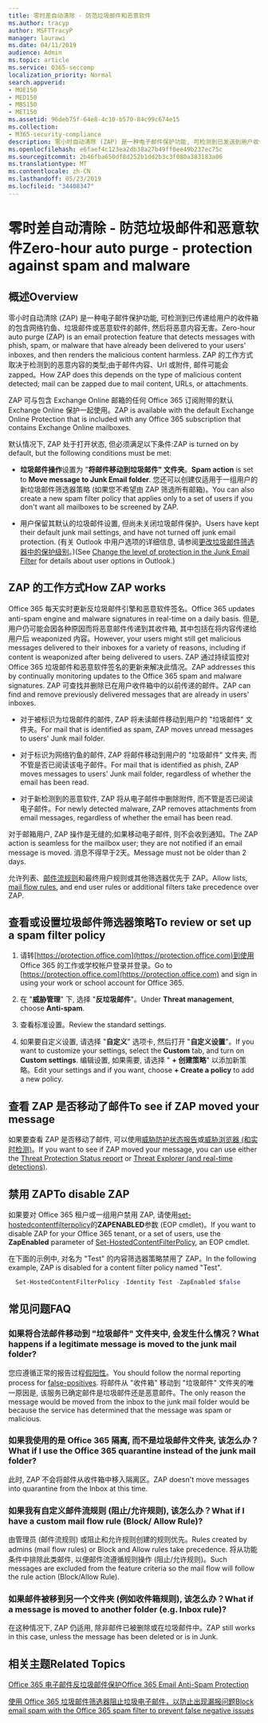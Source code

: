 ```yaml
---
title: 零时差自动清除 - 防范垃圾邮件和恶意软件
ms.author: tracyp
author: MSFTTracyP
manager: laurawi
ms.date: 04/11/2019
audience: Admin
ms.topic: article
ms.service: O365-seccomp
localization_priority: Normal
search.appverid:
- MOE150
- MED150
- MBS150
- MET150
ms.assetid: 96deb75f-64e8-4c10-b570-84c99c674e15
ms.collection:
- M365-security-compliance
description: 零小时自动清除 (ZAP) 是一种电子邮件保护功能, 可检测到已发送到用户收件箱的垃圾邮件或恶意软件的邮件, 然后将恶意内容无害。 ZAP 的工作方式取决于检测到的恶意内容的类型。
ms.openlocfilehash: e6faef4c123ea2db38a27b49ff0ee49b237ec75c
ms.sourcegitcommit: 2b46fba650df8d252b1dd2b3c3f080a383183a06
ms.translationtype: MT
ms.contentlocale: zh-CN
ms.lasthandoff: 05/23/2019
ms.locfileid: "34408347"
---
```

# <a name="zero-hour-auto-purge---protection-against-spam-and-malware"></a><span data-ttu-id="1a659-104">零时差自动清除 - 防范垃圾邮件和恶意软件</span><span class="sxs-lookup"><span data-stu-id="1a659-104">Zero-hour auto purge - protection against spam and malware</span></span>

## <a name="overview"></a><span data-ttu-id="1a659-105">概述</span><span class="sxs-lookup"><span data-stu-id="1a659-105">Overview</span></span>

<span data-ttu-id="1a659-106">零小时自动清除 (ZAP) 是一种电子邮件保护功能, 可检测到已传递给用户的收件箱的包含网络钓鱼、垃圾邮件或恶意软件的邮件, 然后将恶意内容无害。</span><span class="sxs-lookup"><span data-stu-id="1a659-106">Zero-hour auto purge (ZAP) is an email protection feature that detects messages with phish, spam, or malware that have already been delivered to your users' inboxes, and then renders the malicious content harmless.</span></span> <span data-ttu-id="1a659-107">ZAP 的工作方式取决于检测到的恶意内容的类型;由于邮件内容、Url 或附件, 邮件可能会 zapped。</span><span class="sxs-lookup"><span data-stu-id="1a659-107">How ZAP does this depends on the type of malicious content detected; mail can be zapped due to mail content, URLs, or attachments.</span></span>
  
<span data-ttu-id="1a659-108">ZAP 可与包含 Exchange Online 邮箱的任何 Office 365 订阅附带的默认 Exchange Online 保护一起使用。</span><span class="sxs-lookup"><span data-stu-id="1a659-108">ZAP is available with the default Exchange Online Protection that is included with any Office 365 subscription that contains Exchange Online mailboxes.</span></span>

<span data-ttu-id="1a659-109">默认情况下, ZAP 处于打开状态, 但必须满足以下条件:</span><span class="sxs-lookup"><span data-stu-id="1a659-109">ZAP is turned on by default, but the following conditions must be met:</span></span>
  
- <span data-ttu-id="1a659-110">**垃圾邮件操作**设置为 "**将邮件移动到垃圾邮件" 文件夹**。</span><span class="sxs-lookup"><span data-stu-id="1a659-110">**Spam action** is set to **Move message to Junk Email folder**.</span></span> <span data-ttu-id="1a659-111">您还可以创建仅适用于一组用户的新垃圾邮件筛选器策略 (如果您不希望由 ZAP 筛选所有邮箱)。</span><span class="sxs-lookup"><span data-stu-id="1a659-111">You can also create a new spam filter policy that applies only to a set of users if you don't want all mailboxes to be screened by ZAP.</span></span>

- <span data-ttu-id="1a659-112">用户保留其默认的垃圾邮件设置, 但尚未关闭垃圾邮件保护。</span><span class="sxs-lookup"><span data-stu-id="1a659-112">Users have kept their default junk mail settings, and have not turned off junk email protection.</span></span> <span data-ttu-id="1a659-113">(有关 Outlook 中用户选项的详细信息, 请参阅[更改垃圾邮件筛选器中的保护级别](https://support.office.com/article/change-the-level-of-protection-in-the-junk-email-filter-e89c12d8-9d61-4320-8c57-d982c8d52f6b)。)</span><span class="sxs-lookup"><span data-stu-id="1a659-113">(See [Change the level of protection in the Junk Email Filter](https://support.office.com/article/change-the-level-of-protection-in-the-junk-email-filter-e89c12d8-9d61-4320-8c57-d982c8d52f6b) for details about user options in Outlook.)</span></span> 
  
## <a name="how-zap-works"></a><span data-ttu-id="1a659-114">ZAP 的工作方式</span><span class="sxs-lookup"><span data-stu-id="1a659-114">How ZAP works</span></span>

<span data-ttu-id="1a659-115">Office 365 每天实时更新反垃圾邮件引擎和恶意软件签名。</span><span class="sxs-lookup"><span data-stu-id="1a659-115">Office 365 updates anti-spam engine and malware signatures in real-time on a daily basis.</span></span> <span data-ttu-id="1a659-116">但是, 用户仍可能会因各种原因而将恶意邮件传递到其收件箱, 其中包括在将内容传递给用户后 weaponized 内容。</span><span class="sxs-lookup"><span data-stu-id="1a659-116">However, your users might still get malicious messages delivered to their inboxes for a variety of reasons, including if content is weaponized after being delivered to users.</span></span> <span data-ttu-id="1a659-117">ZAP 通过持续监控对 Office 365 垃圾邮件和恶意软件签名的更新来解决此情况。</span><span class="sxs-lookup"><span data-stu-id="1a659-117">ZAP addresses this by continually monitoring updates to the Office 365 spam and malware signatures.</span></span> <span data-ttu-id="1a659-118">ZAP 可查找并删除已在用户收件箱中的以前传递的邮件。</span><span class="sxs-lookup"><span data-stu-id="1a659-118">ZAP can find and remove previously delivered messages that are already in users' inboxes.</span></span>

- <span data-ttu-id="1a659-119">对于被标识为垃圾邮件的邮件, ZAP 将未读邮件移动到用户的 "垃圾邮件" 文件夹。</span><span class="sxs-lookup"><span data-stu-id="1a659-119">For mail that is identified as spam, ZAP moves unread messages to users' Junk mail folder.</span></span>

- <span data-ttu-id="1a659-120">对于标识为网络钓鱼的邮件, ZAP 将邮件移动到用户的 "垃圾邮件" 文件夹, 而不管是否已阅读该电子邮件。</span><span class="sxs-lookup"><span data-stu-id="1a659-120">For mail that is identified as phish, ZAP moves messages to users' Junk mail folder, regardless of whether the email has been read.</span></span>

- <span data-ttu-id="1a659-121">对于新检测到的恶意软件, ZAP 将从电子邮件中删除附件, 而不管是否已阅读电子邮件。</span><span class="sxs-lookup"><span data-stu-id="1a659-121">For newly detected malware, ZAP removes attachments from email messages, regardless of whether the email has been read.</span></span>
  
<span data-ttu-id="1a659-122">对于邮箱用户, ZAP 操作是无缝的;如果移动电子邮件, 则不会收到通知。</span><span class="sxs-lookup"><span data-stu-id="1a659-122">The ZAP action is seamless for the mailbox user; they are not notified if an email message is moved.</span></span> <span data-ttu-id="1a659-123">消息不得早于2天。</span><span class="sxs-lookup"><span data-stu-id="1a659-123">Message must not be older than 2 days.</span></span>
  
<span data-ttu-id="1a659-124">允许列表、[邮件流规则](https://go.microsoft.com/fwlink/p/?LinkId=722755)和最终用户规则或其他筛选器优先于 ZAP。</span><span class="sxs-lookup"><span data-stu-id="1a659-124">Allow lists, [mail flow rules](https://go.microsoft.com/fwlink/p/?LinkId=722755), and end user rules or additional filters take precedence over ZAP.</span></span>
  
## <a name="to-review-or-set-up-a-spam-filter-policy"></a><span data-ttu-id="1a659-125">查看或设置垃圾邮件筛选器策略</span><span class="sxs-lookup"><span data-stu-id="1a659-125">To review or set up a spam filter policy</span></span>
  
1. <span data-ttu-id="1a659-126">请转[https://protection.office.com](https://protection.office.com)到使用 Office 365 的工作或学校帐户登录并登录。</span><span class="sxs-lookup"><span data-stu-id="1a659-126">Go to [https://protection.office.com](https://protection.office.com) and sign in using your work or school account for Office 365.</span></span>

2. <span data-ttu-id="1a659-127">在 "**威胁管理**" 下, 选择 "**反垃圾邮件**"。</span><span class="sxs-lookup"><span data-stu-id="1a659-127">Under **Threat management**, choose **Anti-spam**.</span></span>

3. <span data-ttu-id="1a659-128">查看标准设置。</span><span class="sxs-lookup"><span data-stu-id="1a659-128">Review the standard settings.</span></span>

4. <span data-ttu-id="1a659-129">如果要自定义设置, 请选择 "**自定义**" 选项卡, 然后打开 "**自定义设置**"。</span><span class="sxs-lookup"><span data-stu-id="1a659-129">If you want to customize your settings, select the **Custom** tab, and turn on **Custom settings**.</span></span> <span data-ttu-id="1a659-130">编辑设置, 如果需要, 请选择 " **+ 创建策略**" 以添加新策略。</span><span class="sxs-lookup"><span data-stu-id="1a659-130">Edit your settings and if you want, choose **+ Create a policy** to add a new policy.</span></span>

## <a name="to-see-if-zap-moved-your-message"></a><span data-ttu-id="1a659-131">查看 ZAP 是否移动了邮件</span><span class="sxs-lookup"><span data-stu-id="1a659-131">To see if ZAP moved your message</span></span>

<span data-ttu-id="1a659-132">如果要查看 ZAP 是否移动了邮件, 可以使用[威胁防护状态报告](view-email-security-reports.md#threat-protection-status-report)或[威胁浏览器 (和实时检测)](threat-explorer.md)。</span><span class="sxs-lookup"><span data-stu-id="1a659-132">If you want to see if ZAP moved your message, you can use either the [Threat Protection Status report](view-email-security-reports.md#threat-protection-status-report) or [Threat Explorer (and real-time detections)](threat-explorer.md).</span></span>

## <a name="to-disable-zap"></a><span data-ttu-id="1a659-133">禁用 ZAP</span><span class="sxs-lookup"><span data-stu-id="1a659-133">To disable ZAP</span></span>
  
<span data-ttu-id="1a659-134">如果要对 Office 365 租户或一组用户禁用 ZAP, 请使用[set-hostedcontentfilterpolicy](https://go.microsoft.com/fwlink/p/?LinkId=722758)的**ZAPENABLED**参数 (EOP cmdlet)。</span><span class="sxs-lookup"><span data-stu-id="1a659-134">If you want to disable ZAP for your Office 365 tenant, or a set of users, use the **ZapEnabled** parameter of [Set-HostedContentFilterPolicy](https://go.microsoft.com/fwlink/p/?LinkId=722758), an EOP cmdlet.</span></span>

<span data-ttu-id="1a659-135">在下面的示例中, 对名为 "Test" 的内容筛选器策略禁用了 ZAP。</span><span class="sxs-lookup"><span data-stu-id="1a659-135">In the following example, ZAP is disabled for a content filter policy named "Test".</span></span>

```Powershell
  Set-HostedContentFilterPolicy -Identity Test -ZapEnabled $false
```

## <a name="faq"></a><span data-ttu-id="1a659-136">常见问题</span><span class="sxs-lookup"><span data-stu-id="1a659-136">FAQ</span></span>

### <a name="what-happens-if-a-legitimate-message-is-moved-to-the-junk-mail-folder"></a><span data-ttu-id="1a659-137">如果将合法邮件移动到 "垃圾邮件" 文件夹中, 会发生什么情况？</span><span class="sxs-lookup"><span data-stu-id="1a659-137">What happens if a legitimate message is moved to the junk mail folder?</span></span>
  
<span data-ttu-id="1a659-138">您应遵循正常的报告过程[假阳性](prevent-email-from-being-marked-as-spam.md)。</span><span class="sxs-lookup"><span data-stu-id="1a659-138">You should follow the normal reporting process for [false-positives](prevent-email-from-being-marked-as-spam.md).</span></span> <span data-ttu-id="1a659-139">将邮件从 "收件箱" 移动到 "垃圾邮件" 文件夹的唯一原因是, 该服务已确定邮件是垃圾邮件还是恶意邮件。</span><span class="sxs-lookup"><span data-stu-id="1a659-139">The only reason the message would be moved from the inbox to the junk mail folder would be because the service has determined that the message was spam or malicious.</span></span>
  
### <a name="what-if-i-use-the-office-365-quarantine-instead-of-the-junk-mail-folder"></a><span data-ttu-id="1a659-140">如果我使用的是 Office 365 隔离, 而不是垃圾邮件文件夹, 该怎么办？</span><span class="sxs-lookup"><span data-stu-id="1a659-140">What if I use the Office 365 quarantine instead of the junk mail folder?</span></span>
  
<span data-ttu-id="1a659-141">此时, ZAP 不会将邮件从收件箱中移入隔离区。</span><span class="sxs-lookup"><span data-stu-id="1a659-141">ZAP doesn't move messages into quarantine from the Inbox at this time.</span></span>
  
### <a name="what-if-i-have-a-custom-mail-flow-rule-block-allow-rule"></a><span data-ttu-id="1a659-142">如果我有自定义邮件流规则 (阻止/允许规则), 该怎么办？</span><span class="sxs-lookup"><span data-stu-id="1a659-142">What if I have a custom mail flow rule (Block/ Allow Rule)?</span></span>
  
<span data-ttu-id="1a659-143">由管理员 (邮件流规则) 或阻止和允许规则创建的规则优先。</span><span class="sxs-lookup"><span data-stu-id="1a659-143">Rules created by admins (mail flow rules) or Block and Allow rules take precedence.</span></span> <span data-ttu-id="1a659-144">将从功能条件中排除此类邮件, 以便邮件流遵循规则操作 (阻止/允许规则)。</span><span class="sxs-lookup"><span data-stu-id="1a659-144">Such messages are excluded from the feature criteria so the mail flow will follow the rule action (Block/Allow Rule).</span></span>

### <a name="what-if-a-message-is-moved-to-another-folder-eg-inbox-rule"></a><span data-ttu-id="1a659-145">如果邮件被移到另一个文件夹 (例如收件箱规则), 该怎么办？</span><span class="sxs-lookup"><span data-stu-id="1a659-145">What if a message is moved to another folder (e.g. Inbox rule)?</span></span>
<span data-ttu-id="1a659-146">在这种情况下, ZAP 仍适用, 除非邮件已被删除或在垃圾邮件中。</span><span class="sxs-lookup"><span data-stu-id="1a659-146">ZAP still works in this case, unless the message has been deleted or is in Junk.</span></span>

## <a name="related-topics"></a><span data-ttu-id="1a659-147">相关主题</span><span class="sxs-lookup"><span data-stu-id="1a659-147">Related Topics</span></span>

[<span data-ttu-id="1a659-148">Office 365 电子邮件反垃圾邮件保护</span><span class="sxs-lookup"><span data-stu-id="1a659-148">Office 365 Email Anti-Spam Protection</span></span>](anti-spam-protection.md)
  
[<span data-ttu-id="1a659-149">使用 Office 365 垃圾邮件筛选器阻止垃圾电子邮件，以防止出现漏报问题</span><span class="sxs-lookup"><span data-stu-id="1a659-149">Block email spam with the Office 365 spam filter to prevent false negative issues</span></span>](reduce-spam-email.md)
